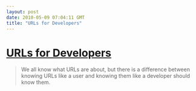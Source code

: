 ```yaml
---
layout: post
date: 2010-05-09 07:04:11 GMT
title: "URLs for Developers"
---
```

# [URLs for Developers](http://www.skorks.com/2010/05/what-every-developer-should-know-about-urls/)

> We all know what URLs are about, but there is a difference between knowing URLs like a user and knowing them like a developer should know them.